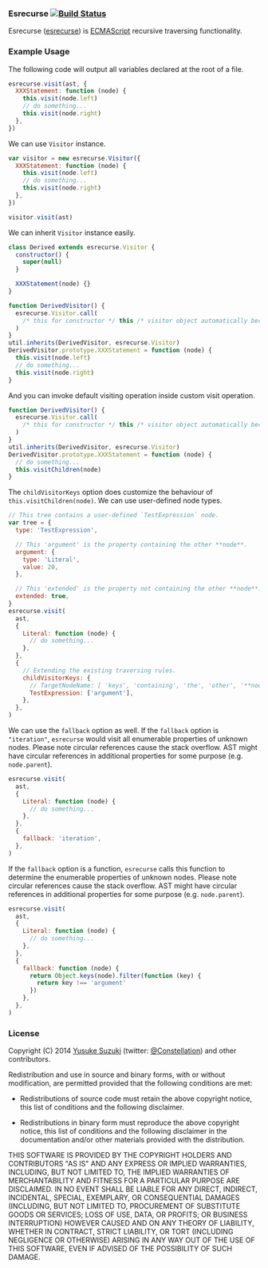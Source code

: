 ### Esrecurse [![Build Status](https://travis-ci.org/estools/esrecurse.svg?branch=master)](https://travis-ci.org/estools/esrecurse)

Esrecurse ([esrecurse](https://github.com/estools/esrecurse)) is
[ECMAScript](https://www.ecma-international.org/publications/standards/Ecma-262.htm)
recursive traversing functionality.

### Example Usage

The following code will output all variables declared at the root of a file.

```javascript
esrecurse.visit(ast, {
  XXXStatement: function (node) {
    this.visit(node.left)
    // do something...
    this.visit(node.right)
  },
})
```

We can use `Visitor` instance.

```javascript
var visitor = new esrecurse.Visitor({
  XXXStatement: function (node) {
    this.visit(node.left)
    // do something...
    this.visit(node.right)
  },
})

visitor.visit(ast)
```

We can inherit `Visitor` instance easily.

```javascript
class Derived extends esrecurse.Visitor {
  constructor() {
    super(null)
  }

  XXXStatement(node) {}
}
```

```javascript
function DerivedVisitor() {
  esrecurse.Visitor.call(
    /* this for constructor */ this /* visitor object automatically becomes this. */,
  )
}
util.inherits(DerivedVisitor, esrecurse.Visitor)
DerivedVisitor.prototype.XXXStatement = function (node) {
  this.visit(node.left)
  // do something...
  this.visit(node.right)
}
```

And you can invoke default visiting operation inside custom visit operation.

```javascript
function DerivedVisitor() {
  esrecurse.Visitor.call(
    /* this for constructor */ this /* visitor object automatically becomes this. */,
  )
}
util.inherits(DerivedVisitor, esrecurse.Visitor)
DerivedVisitor.prototype.XXXStatement = function (node) {
  // do something...
  this.visitChildren(node)
}
```

The `childVisitorKeys` option does customize the behaviour of `this.visitChildren(node)`.
We can use user-defined node types.

```javascript
// This tree contains a user-defined `TestExpression` node.
var tree = {
  type: 'TestExpression',

  // This 'argument' is the property containing the other **node**.
  argument: {
    type: 'Literal',
    value: 20,
  },

  // This 'extended' is the property not containing the other **node**.
  extended: true,
}
esrecurse.visit(
  ast,
  {
    Literal: function (node) {
      // do something...
    },
  },
  {
    // Extending the existing traversing rules.
    childVisitorKeys: {
      // TargetNodeName: [ 'keys', 'containing', 'the', 'other', '**node**' ]
      TestExpression: ['argument'],
    },
  },
)
```

We can use the `fallback` option as well.
If the `fallback` option is `"iteration"`, `esrecurse` would visit all enumerable properties of unknown nodes.
Please note circular references cause the stack overflow. AST might have circular references in additional properties for some purpose (e.g. `node.parent`).

```javascript
esrecurse.visit(
  ast,
  {
    Literal: function (node) {
      // do something...
    },
  },
  {
    fallback: 'iteration',
  },
)
```

If the `fallback` option is a function, `esrecurse` calls this function to determine the enumerable properties of unknown nodes.
Please note circular references cause the stack overflow. AST might have circular references in additional properties for some purpose (e.g. `node.parent`).

```javascript
esrecurse.visit(
  ast,
  {
    Literal: function (node) {
      // do something...
    },
  },
  {
    fallback: function (node) {
      return Object.keys(node).filter(function (key) {
        return key !== 'argument'
      })
    },
  },
)
```

### License

Copyright (C) 2014 [Yusuke Suzuki](https://github.com/Constellation)
(twitter: [@Constellation](https://twitter.com/Constellation)) and other contributors.

Redistribution and use in source and binary forms, with or without
modification, are permitted provided that the following conditions are met:

- Redistributions of source code must retain the above copyright
  notice, this list of conditions and the following disclaimer.

- Redistributions in binary form must reproduce the above copyright
  notice, this list of conditions and the following disclaimer in the
  documentation and/or other materials provided with the distribution.

THIS SOFTWARE IS PROVIDED BY THE COPYRIGHT HOLDERS AND CONTRIBUTORS "AS IS"
AND ANY EXPRESS OR IMPLIED WARRANTIES, INCLUDING, BUT NOT LIMITED TO, THE
IMPLIED WARRANTIES OF MERCHANTABILITY AND FITNESS FOR A PARTICULAR PURPOSE
ARE DISCLAIMED. IN NO EVENT SHALL <COPYRIGHT HOLDER> BE LIABLE FOR ANY
DIRECT, INDIRECT, INCIDENTAL, SPECIAL, EXEMPLARY, OR CONSEQUENTIAL DAMAGES
(INCLUDING, BUT NOT LIMITED TO, PROCUREMENT OF SUBSTITUTE GOODS OR SERVICES;
LOSS OF USE, DATA, OR PROFITS; OR BUSINESS INTERRUPTION) HOWEVER CAUSED AND
ON ANY THEORY OF LIABILITY, WHETHER IN CONTRACT, STRICT LIABILITY, OR TORT
(INCLUDING NEGLIGENCE OR OTHERWISE) ARISING IN ANY WAY OUT OF THE USE OF
THIS SOFTWARE, EVEN IF ADVISED OF THE POSSIBILITY OF SUCH DAMAGE.
